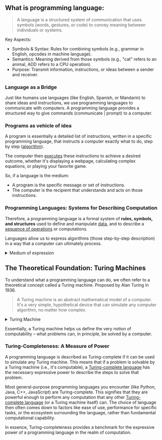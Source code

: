 ## What is programming language:

>A language is a structured system of communication that uses symbols (words, gestures, or code) to convey meaning between individuals or systems.

Key Aspects:
- Symbols & Syntax: Rules for combining symbols (e.g., grammar in English, opcodes in machine language).
- Semantics: Meaning derived from those symbols (e.g., "cat" refers to an animal, ADD refers to a CPU operation).
- Purpose: Transmit information, instructions, or ideas between a sender and receiver.

### Language as a Bridge

Just like humans use languages (like English, Spanish, or Mandarin) to share ideas and instructions, we use programming languages to communicate with computers. A programming language provides a structured way to give commands (communicate | prompt) to a computer.

### Programs as vehicle of idea

A program is essentially a detailed list of instructions, written in a specific programming language, that instructs a computer exactly what to do, step by step ([algorithm](./algorithms/index.md)). 

The computer then [executes](./von-neuman.md) these instructions to achieve a desired outcome, whether it's displaying a webpage, calculating complex equations, or playing your favorite game.

So, if a language is the medium:

- A program is the specific message or set of instructions.
- The computer is the recipient that understands and acts on those instructions.

### Programming Languages: Systems for Describing Computation

Therefore, a programming language is a formal system of **rules, symbols, and structures** used to define and manipulate [data](./data-type.md), and to describe a [sequence of operations](./algorithms.md) or computations. 

Languages allow us to express algorithms (those step-by-step description) in a way that a computer can ultimately process.

<details>
   <summary>Medium of expression</summary>
   Language is a dynamic bridge—linking minds, societies, and civilizations. Whether spoken, written, or coded (as in programming), it remains fundamental to human progress and global interconnectedness. Without language, collaboration, innovation, and cultural richness would be impossible.
</details>

## The Theoretical Foundation: Turing Machines

To understand what a programming language can do, we often refer to a theoretical concept called a Turing machine. Proposed by Alan Turing in 1936.

>A Turing machine is an abstract mathematical model of a computer. It's a very simple, hypothetical device that can simulate any computer algorithm, no matter how complex.

<details>
   <summary>Turing Machine</summary>
   <ol>
      <li>
         <b>An infinitely long tape:</b> This tape is divided into cells, and each cell can hold a single symbol from a finite set of symbols (e.g., '0', '1', or a blank symbol). Think of this as the computer's memory, albeit an infinitely long one.
      </li>
      <li>
         <b>A read/write head:</b> This head is positioned over one cell on the tape at any given time. It can: 
         <ul>
            <li>Read the symbol in the current cell.</li>
            <li>Write a new symbol into the current cell (erasing the previous one).</li>
            <li>Move one cell to the left or one cell to the right on the tape.</li>
         </ul>
      </li>
      <li>
         <b>A state register:</b> This holds the current "state" of the machine. There's a finite number of possible states, including a special "start state" and one or more "halt states" (which stop the machine).
      </li>
      <li>
         <b>A finite table of instructions (or a transition function):</b>  This is the "program" for the Turing machine. Based on the machine's current state and the symbol currently under the read/write head, the instruction table tells the machine: 
      </li>
   </ol>
</details>

Essentially, a Turing machine helps us define the very notion of computability – what problems can, in principle, be solved by a computer.

### Turing-Completeness: A Measure of Power
A programming language is described as Turing-complete if it can be used to simulate any Turing machine. This means that if a problem is solvable by a Turing machine (i.e., it's computable), a [Turing-complete language](./machine-language.md) has the necessary expressive power to describe the steps to solve that problem.

Most general-purpose programming languages you encounter (like Python, Java, C++, JavaScript) are Turing-complete. This signifies that they are powerful enough to perform any computation that any other [Turing-complete language](./machine-language.md)  (or a Turing machine itself) can. The choice of language then often comes down to factors like ease of use, performance for specific tasks, or the ecosystem surrounding the language, rather than fundamental computational capability.

In essence, Turing-completeness provides a benchmark for the expressive power of a programming language in the realm of computation.
